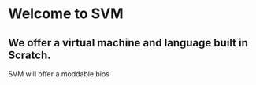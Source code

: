 # Welcome to SVM

## We offer a virtual machine and language built in Scratch.

SVM will offer a moddable bios
